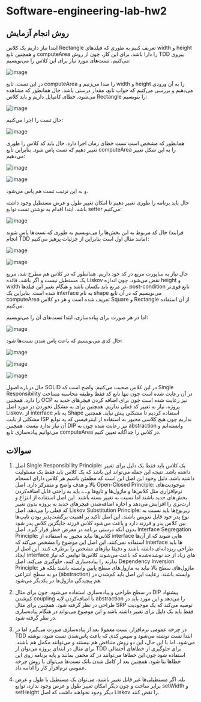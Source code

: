 # Software-engineering-lab-hw2

## روش انجام آزمایش
ابتدا نیاز داریم یک کلاس Rectangle تعریف کنیم به طوری که فیلد‌های width و height و همچنین تابع computeArea را دارا باشد. برای این کار، چون از روش TDD پیروی می‌کنیم، تست‌های مورد نیاز برای این کلاس را می‌نویسیم:

![image](https://github.com/aminaryan80/Software-engineering-lab-hw2/assets/59232424/df1c8b7f-9dc3-423c-974a-b479b950ec0e)


در این تست، تابع computeArea را صدا می‌زنیم و width و height را به آن ورودی می‌دهیم و بررسی می‌کنیم که جواب تابع، مقدار درستی باشد. حال همانطور که مشاهده می‌شود، خطای کامپایل داریم و باید کلاس Rectangle را بنویسیم:

![image](https://github.com/aminaryan80/Software-engineering-lab-hw2/assets/59232424/35912afc-07d7-488f-b5ca-1b5b61e5a28f)

حال تست را اجرا می‌کنیم:

![image](https://github.com/aminaryan80/Software-engineering-lab-hw2/assets/59232424/5265f4fb-cf13-435c-a266-9912027bc273)

همانطور که مشخص است تست خطای زمان اجرا دارد. حال باید کد کلاس را طوری تغییر دهیم که تست پاس شود. بنابراین تابع computeArea را به این شکل تغییر می‌دهیم:

![image](https://github.com/aminaryan80/Software-engineering-lab-hw2/assets/59232424/72bae053-79f3-40c2-b821-7d48a1a6e923)

![image](https://github.com/aminaryan80/Software-engineering-lab-hw2/assets/59232424/87140316-a1a0-40d3-b97c-378013013235)

و به این ترتیب تست هم پاس می‌شود.

حال باید برنامه را طوری تغییر دهیم تا امکان تغییر طول و عرض مستطیل وجود داشته باشد. ابتدا اقدام به نوشتن تست توابع setter می‌کنیم:

![image](https://github.com/aminaryan80/Software-engineering-lab-hw2/assets/59232424/dc477e7d-5228-4474-850f-31efaacb3d17)

حال کد مربوط به این بخش‌ها را می‌نویسیم به طوری که تست‌ها پاس شوند (فرایند انجام TDD مانند مثال اول است بنابراین از جزئیات پرهیز می‌کنیم):

![image](https://github.com/aminaryan80/Software-engineering-lab-hw2/assets/59232424/491fd0da-477d-4c5c-b5ec-716ee16e59be)

![image](https://github.com/aminaryan80/Software-engineering-lab-hw2/assets/59232424/2f93b4e2-6e0e-429b-90d9-00adb41f2f32)

حال نیاز به ساپورت مربع در کد خود داریم. همانطور که در کلاس هم مطرح شد، مربع یک مستطیل نیست و اگر باشد، قائده Liskov نقض می‌شود. چون اندازه height و width در مربع باید یکسان باشد و هنگام تغییر این فیلد‌ها، post-condition تابع قوی‌تر شده است. بنابراین یک interface به نام shape می‌نویسیم که در آن تابع computeArea تعریف شده است و هر دو کلاس Square و Rectangle از آن استفاده می‌کنیم. 

اما در هر صورت برای پیاده‌سازی، ابتدا تست‌های آن را می‌نویسیم:

![image](https://github.com/aminaryan80/Software-engineering-lab-hw2/assets/59232424/9d19ac66-1465-4a42-af8a-ae1cc03d6a29)

حال کدی می‌نویسیم که باعث پاس شدن تست‌ها شود:

![image](https://github.com/aminaryan80/Software-engineering-lab-hw2/assets/59232424/b224916b-d671-4547-b493-d5da0c8e3096)

![image](https://github.com/aminaryan80/Software-engineering-lab-hw2/assets/59232424/e22e05ee-8c22-402b-84af-161aaca6174f)

![image](https://github.com/aminaryan80/Software-engineering-lab-hw2/assets/59232424/5a77d9c6-0c29-44ae-acd5-54ac2fee9bf5)




حال درباره اصول SOLID در این کلاس صحبت می‌کنیم. واضح است که Single Responsibility در آن رعایت شده است چون تنها تابع کد فقط وظیفه محاسبه مساحت را دارد. همچنین OCP نیز رعایت شده است چون برای اضافه کردن فیچر‌های جدید به پروژه، نیاز به تغییر کد فعلی نداریم. همچنین برای به مشکل نخوردن در مورد اصل Liskov، از interface به نام Shape استفاده کردیم تا مشکلی پیش نیاید. همچنین مشکلی از بابت ISP نداریم چون هیچ کلاسی مجبور به استفاده از اینترفیسی که به توابع آن نیاز ندارد نیست. همچنین DIP نیز رعایت شده چون به abstraction وابسته‌ایم و می‌توانیم پیاده‌سازی تابع computeArea در کلاس را جداگانه تعیین کنیم.

## سوالات

1. اصل Single Responsibility Principle: یک کلاس باید فقط یک دلیل برای تغییر داشته باشد. نتیجه این جمله می‌تواند این باشد که یک کلاس باید فقط یک مسئولیت داشته باشد. دلیل وجود این اصل این است که مطمئن باشیم هر کلاس دارای انسجام بالا و هدف واضح و متمرکز دارد.
اصل Open-Closed Principle: موجودیت‌های نرم‌افزاری مثل کلاس‌ها و ماژول‌ها و تابع‌ها و...، باید به راحتی قابل اضافه‌کردن بخش‌های جدید باشند اما نسبت به تغییر بسته باشند. این اصل استفاده از انتزاع و ارث‌بری را افزایش می‌دهد و اجازه اضافه‌شدن فیچر‌های جدید به پروژه بدون تغییر کد فعلی را می‌دهد.
اصل Liskov Substitution Principle: زیرنوع‌ها باید نسبت به نوع پدر خود قابل تعویض باشند. این اصل تاکید بر اهمیت برگشت‌پذیر بودن تایپ‌ها بین کلاس پدر و فرزند دارد و باعث می‌شود کلاس فرزند جایگزین کلاس پدر شود بدون آنکه درستی برنامه در معرض خطر قرار گیرد.
اصل Interface Segregation Principle: کلاس‌ها نباید مجبور به استفاده از interface هایی شوند که از آن‌ها استفاده نمی‌کنند. این اصل این موضوع را مشخص می‌کند که interface ها باید طراحی ریزدانه‌ای داشته باشند و دقیقا نیاز‌های مشخص را برطرف کنند. این اصل از ایجاد interface های زیاد از حد نوشده‌شده که باعث می‌شوند کلاس‌ها توابعی که نیاز ندارند را پیاده‌سازی کنند، جلوگیری می‌کند.
اصل Dependency Inversion Principle: ماژول‌های سطح بالا نباید به ماژول‌های سطح پایین وابسته باشند بلکه هر دو به سطح انتزاعی (abstraction) وابسته باشند. رعایت این اصل باید کم‌شدن در هم پیچیدگی ماژول‌ها در یکدیگر می‌شود.



2. در سطح طراحی و پیاده‌سازی استفاده می‌شود. چون برای مثال DIP پیشنهاد کم‌شدن coupling با اضافه‌کردن لایه abstraction را می‌دهد و این مورد باید در طراحی در نظر گرفته شود. همچنین برای مثال SRP توصیه می‌کند که یک موجودیت فقط باید یک دلیل برای تغییر داشته باشد و این موضوع می‌تواند در هنگام پیاده‌سازی در نظر گرفته شود.



3. در چرخه عمومی نرم‌افزار، تست معمولا بعد از پیاده‌سازی صورت می‌گیرد اما در TDD ابتدا تست نوشته می‌شود و سپس کدی که باعث پاس‌شدن تست شود، نوشته می‌شود. اما با این حال، این دو روش متناقض هم نیستند و می‌توانند مکمل هم باشند. برای مثال در ابتدای پروژه می‌توان از TDD برای جلوگیری از خطاهای احتمالی استفاده شود چون این خطاها می‌توانند در کد مخفی بمانند و پایه برنامه روی این خطاها بنا شود. همچنین بعد از کامل شدن بانک تست‌ها می‌توان با روش چرخه عمومی نرم‌افزار کار را ادامه داد.



4. بله. اگر مستطیلی‌ها غیر قابل تغییر باشند، می‌توان یک مستطیل با طول و عرض برابر ساخت و چون دیگر امکان تغییر طول و عرض وجود ندارد، توابع setWidth و setHeight دیگر وجود نخواهند داشت که اصل Liskov را نقض کنند. 
